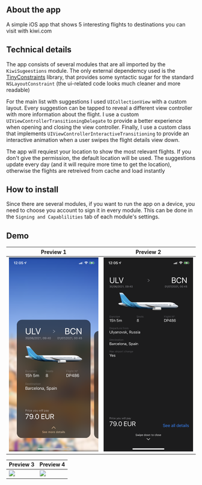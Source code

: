 ## About the app

A simple iOS app that shows 5 interesting flights to destinations you can visit with kiwi.com

## Technical details

The app consists of several modules that are all imported by the `KiwiSugeestions` module. The only external dependemcy used is the [TinyConstraints](https://github.com/roberthein/TinyConstraints) library, that provides some syntactic sugar for the standard `NSLayoutConstraint` (the ui-related code looks much cleaner and more readable)

For the main list with suggestions I used `UICollectionView` with a custom layout. Every suggestion can be tapped to reveal a different view controller with more information about the flight. I use a custom `UIViewControllerTransitioningDelegate` to provide a better experience when opening and closing the view controller. Finally, I use a custom class that implements `UIViewControllerInteractiveTransitioning` to provide an interactive animation when a user swipes the flight details view down.

The app will requiest your location to show the most relevant flights. If you don't give the permission, the default location will be used. The suggestions update every day (and it will require more time to get the location), otherwise the flights are retreived from cache and load instantly

## How to install

Since there are several modules, if you want to run the app on a device, you need to choose you account to sign it in every module. This can be done in the `Signing and Capablilities` tab of each module's settings. 

## Demo

Preview 1 | Preview 2 
--- | ---
![](https://github.com/bul-nick-al/KiwiSuggestions/blob/main/preview/1.png) | ![](https://github.com/bul-nick-al/KiwiSuggestions/blob/main/preview/2.png)


Preview 3 | Preview 4
--- | ---
![](https://github.com/bul-nick-al/KiwiSuggestions/blob/main/preview/3.gif) |![](https://github.com/bul-nick-al/KiwiSuggestions/blob/main/preview/4.gif) 
